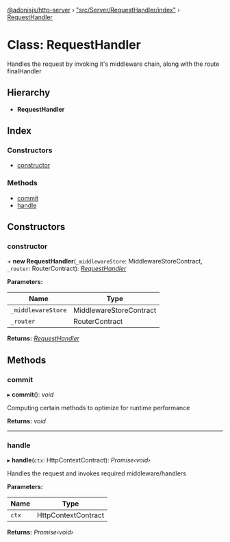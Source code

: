 [@adonisjs/http-server](../README.md) › ["src/Server/RequestHandler/index"](../modules/_src_server_requesthandler_index_.md) › [RequestHandler](_src_server_requesthandler_index_.requesthandler.md)

# Class: RequestHandler

Handles the request by invoking it's middleware chain, along with the
route finalHandler

## Hierarchy

* **RequestHandler**

## Index

### Constructors

* [constructor](_src_server_requesthandler_index_.requesthandler.md#constructor)

### Methods

* [commit](_src_server_requesthandler_index_.requesthandler.md#commit)
* [handle](_src_server_requesthandler_index_.requesthandler.md#handle)

## Constructors

###  constructor

\+ **new RequestHandler**(`_middlewareStore`: MiddlewareStoreContract, `_router`: RouterContract): *[RequestHandler](_src_server_requesthandler_index_.requesthandler.md)*

**Parameters:**

Name | Type |
------ | ------ |
`_middlewareStore` | MiddlewareStoreContract |
`_router` | RouterContract |

**Returns:** *[RequestHandler](_src_server_requesthandler_index_.requesthandler.md)*

## Methods

###  commit

▸ **commit**(): *void*

Computing certain methods to optimize for runtime performance

**Returns:** *void*

___

###  handle

▸ **handle**(`ctx`: HttpContextContract): *Promise‹void›*

Handles the request and invokes required middleware/handlers

**Parameters:**

Name | Type |
------ | ------ |
`ctx` | HttpContextContract |

**Returns:** *Promise‹void›*
